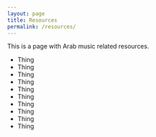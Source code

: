 ```yaml
---
layout: page
title: Resources
permalink: /resources/
---
```


This is a page with Arab music related resources.

* Thing
* Thing
* Thing
* Thing
* Thing
* Thing
* Thing
* Thing
* Thing
* Thing
